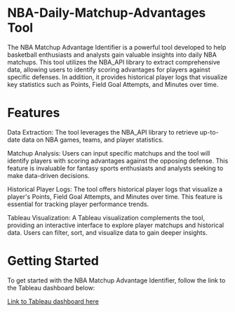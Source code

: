 # NBA-Daily-Matchup-Advantages Tool
The NBA Matchup Advantage Identifier is a powerful tool developed to help basketball enthusiasts and analysts gain valuable insights into daily NBA matchups. This tool utilizes the NBA_API library to extract comprehensive data, allowing users to identify scoring advantages for players against specific defenses. In addition, it provides historical player logs that visualize key statistics such as Points, Field Goal Attempts, and Minutes over time.

# Features
Data Extraction: The tool leverages the NBA_API library to retrieve up-to-date data on NBA games, teams, and player statistics.

Matchup Analysis: Users can input specific matchups and the tool will identify players with scoring advantages against the opposing defense. This feature is invaluable for fantasy sports enthusiasts and analysts seeking to make data-driven decisions.

Historical Player Logs: The tool offers historical player logs that visualize a player's Points, Field Goal Attempts, and Minutes over time. This feature is essential for tracking player performance trends.

Tableau Visualization: A Tableau visualization complements the tool, providing an interactive interface to explore player matchups and historical data. Users can filter, sort, and visualize data to gain deeper insights.

# Getting Started
To get started with the NBA Matchup Advantage Identifier, follow the link to the Tableau dashboard below:

[Link to Tableau dashboard here](https://public.tableau.com/views/NBADailyMatchupAdvantages2023/TeamMatchupSummary?:language=en-US&:display_count=n&:origin=viz_share_link)
